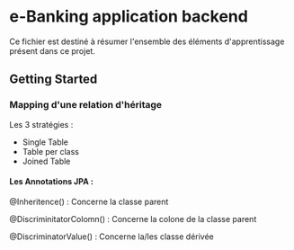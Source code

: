 # e-Banking application backend

Ce fichier est destiné à résumer l'ensemble des éléments d'apprentissage présent dans ce projet.

## Getting Started

### Mapping d'une relation d'héritage

Les 3 stratégies :

* Single Table
* Table per class
* Joined Table


#### Les Annotations JPA :

@Inheritence() : Concerne la classe parent

@DiscriminitatorColomn() : Concerne la colone de la classe parent

@DiscriminatorValue() : Concerne la/les classe dérivée